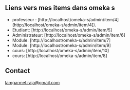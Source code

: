 ## Liens vers mes items dans omeka s

<ul>
    <li>professeur :  [http://localhost/omeka-s/admin/item/4](http://localhost/omeka-s/admin/item/4]).</li> 
    <li>Etudiant: [http://localhost/omeka-s/admin/item/5]</li>
    <li>Administrateur: [http://localhost/omeka-s/admin/item/6]</li>  
    <li>Module: [http://localhost/omeka-s/admin/item/7]</li>
    <li>Module: [http://localhost/omeka-s/admin/item/9]</li>    
    <li>cours: [http://localhost/omeka-s/admin/item/10]</li>
    <li>cours: [http://localhost/omeka-s/admin/item/8]</li>   
</ul>

## Contact
lamgarmel.raja@gmail.com
